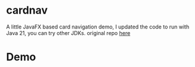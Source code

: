 # cardnav
A little JavaFX based card navigation demo, I updated the code to run with Java 21, you can try other JDKs. original repo
[here](https://github.com/HanSolo/cardnav)

# Demo
